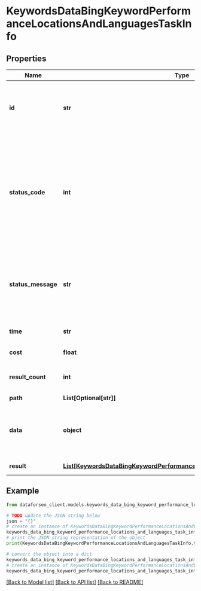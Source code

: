 # KeywordsDataBingKeywordPerformanceLocationsAndLanguagesTaskInfo


## Properties

Name | Type | Description | Notes
------------ | ------------- | ------------- | -------------
**id** | **str** | task identifier unique task identifier in our system in the UUID format | [optional] 
**status_code** | **int** | status code of the task generated by DataForSEO, can be within the following range: 10000-60000 you can find the full list of the response codes here | [optional] 
**status_message** | **str** | informational message of the task you can find the full list of general informational messages here | [optional] 
**time** | **str** | execution time, seconds | [optional] 
**cost** | **float** | total tasks cost, USD | [optional] 
**result_count** | **int** | number of elements in the result array | [optional] 
**path** | **List[Optional[str]]** | URL path | [optional] 
**data** | **object** | contains the same parameters that you specified in the POST request | [optional] 
**result** | [**List[KeywordsDataBingKeywordPerformanceLocationsAndLanguagesResultInfo]**](KeywordsDataBingKeywordPerformanceLocationsAndLanguagesResultInfo.md) | array of results | [optional] 

## Example

```python
from dataforseo_client.models.keywords_data_bing_keyword_performance_locations_and_languages_task_info import KeywordsDataBingKeywordPerformanceLocationsAndLanguagesTaskInfo

# TODO update the JSON string below
json = "{}"
# create an instance of KeywordsDataBingKeywordPerformanceLocationsAndLanguagesTaskInfo from a JSON string
keywords_data_bing_keyword_performance_locations_and_languages_task_info_instance = KeywordsDataBingKeywordPerformanceLocationsAndLanguagesTaskInfo.from_json(json)
# print the JSON string representation of the object
print(KeywordsDataBingKeywordPerformanceLocationsAndLanguagesTaskInfo.to_json())

# convert the object into a dict
keywords_data_bing_keyword_performance_locations_and_languages_task_info_dict = keywords_data_bing_keyword_performance_locations_and_languages_task_info_instance.to_dict()
# create an instance of KeywordsDataBingKeywordPerformanceLocationsAndLanguagesTaskInfo from a dict
keywords_data_bing_keyword_performance_locations_and_languages_task_info_form_dict = keywords_data_bing_keyword_performance_locations_and_languages_task_info.from_dict(keywords_data_bing_keyword_performance_locations_and_languages_task_info_dict)
```
[[Back to Model list]](../README.md#documentation-for-models) [[Back to API list]](../README.md#documentation-for-api-endpoints) [[Back to README]](../README.md)


